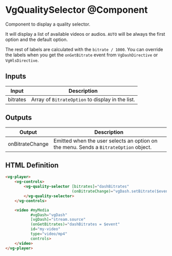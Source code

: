 # VgQualitySelector @Component

Component to display a quality selector.

It will display a list of available videos or audios. `AUTO` will be always the first option and the default option.

The rest of labels are calculated with the `bitrate / 1000`. You can override the labels when you get the `onGetBitrate` event from `VgDashDirective` or `VgHlsDirective`.

## Inputs

| Input | Description |
|--- |--- |
| bitrates | Array of `BitrateOption` to display in the list. |

## Outputs

| Output | Description |
|--- |--- |
| onBitrateChange | Emitted when the user selects an option on the menu. Sends a `BitrateOption` object. |

## HTML Definition

```html
<vg-player>
    <vg-controls>
        <vg-quality-selector [bitrates]="dashBitrates"
                             (onBitrateChange)="vgDash.setBitrate($event)">
        </vg-quality-selector>
    </vg-controls>

    <video #myMedia
           #vgDash="vgDash"
           [vgDash]="stream.source"
           (onGetBitrates)="dashBitrates = $event"
           id="my-video"
           type="video/mp4"
           controls>
    </video>
</vg-player>
```
